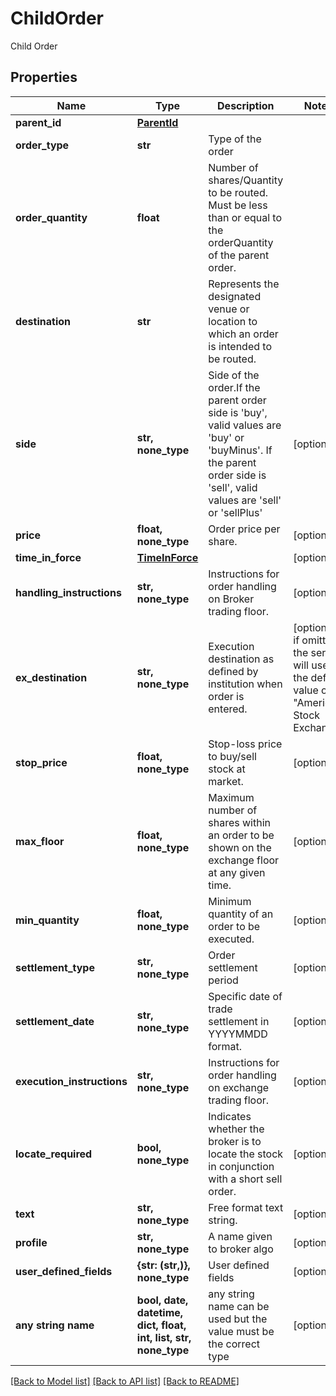 # ChildOrder

Child Order

## Properties
Name | Type | Description | Notes
------------ | ------------- | ------------- | -------------
**parent_id** | [**ParentId**](ParentId.md) |  | 
**order_type** | **str** | Type of the order | 
**order_quantity** | **float** | Number of shares/Quantity to be routed. Must be less than or equal to the orderQuantity of the parent order. | 
**destination** | **str** | Represents the designated venue or location to which an order is intended to be routed. | 
**side** | **str, none_type** | Side of the order.If the parent order side is &#39;buy&#39;, valid values are &#39;buy&#39; or &#39;buyMinus&#39;. If the parent order side is &#39;sell&#39;, valid values are &#39;sell&#39; or &#39;sellPlus&#39; | [optional] 
**price** | **float, none_type** | Order price per share. | [optional] 
**time_in_force** | [**TimeInForce**](TimeInForce.md) |  | [optional] 
**handling_instructions** | **str, none_type** | Instructions for order handling on Broker trading floor. | [optional] 
**ex_destination** | **str, none_type** | Execution destination as defined by institution when order is entered. | [optional]  if omitted the server will use the default value of "America Stock Exchange"
**stop_price** | **float, none_type** | Stop-loss price to buy/sell stock at market. | [optional] 
**max_floor** | **float, none_type** | Maximum number of shares within an order to be shown on the exchange floor at any given time. | [optional] 
**min_quantity** | **float, none_type** | Minimum quantity of an order to be executed. | [optional] 
**settlement_type** | **str, none_type** | Order settlement period | [optional] 
**settlement_date** | **str, none_type** | Specific date of trade settlement in YYYYMMDD format. | [optional] 
**execution_instructions** | **str, none_type** | Instructions for order handling on exchange trading floor. | [optional] 
**locate_required** | **bool, none_type** | Indicates whether the broker is to locate the stock in conjunction with a short sell order. | [optional] 
**text** | **str, none_type** | Free format text string. | [optional] 
**profile** | **str, none_type** | A name given to broker algo | [optional] 
**user_defined_fields** | **{str: (str,)}, none_type** | User defined fields | [optional] 
**any string name** | **bool, date, datetime, dict, float, int, list, str, none_type** | any string name can be used but the value must be the correct type | [optional]

[[Back to Model list]](../README.md#documentation-for-models) [[Back to API list]](../README.md#documentation-for-api-endpoints) [[Back to README]](../README.md)


